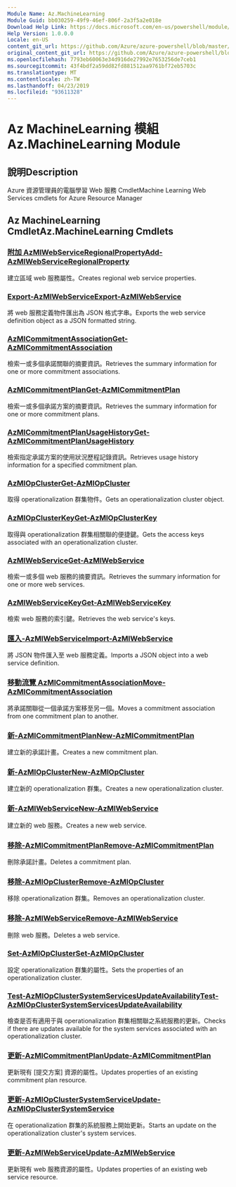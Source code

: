 ```yaml
---
Module Name: Az.MachineLearning
Module Guid: bb030259-49f9-46ef-806f-2a3f5a2e018e
Download Help Link: https://docs.microsoft.com/en-us/powershell/module/az.machinelearning
Help Version: 1.0.0.0
Locale: en-US
content_git_url: https://github.com/Azure/azure-powershell/blob/master/src/MachineLearning/MachineLearning/help/Az.MachineLearning.md
original_content_git_url: https://github.com/Azure/azure-powershell/blob/master/src/MachineLearning/MachineLearning/help/Az.MachineLearning.md
ms.openlocfilehash: 7793eb60063e34d916de27992e7653256de7ceb1
ms.sourcegitcommit: 43f4bdf2a59dd82fd881512aa9761bf72eb5703c
ms.translationtype: MT
ms.contentlocale: zh-TW
ms.lasthandoff: 04/23/2019
ms.locfileid: "93611328"
---
```

# <span data-ttu-id="d47cd-101">Az MachineLearning 模組</span><span class="sxs-lookup"><span data-stu-id="d47cd-101">Az.MachineLearning Module</span></span>
## <span data-ttu-id="d47cd-102">說明</span><span class="sxs-lookup"><span data-stu-id="d47cd-102">Description</span></span>
<span data-ttu-id="d47cd-103">Azure 資源管理員的電腦學習 Web 服務 Cmdlet</span><span class="sxs-lookup"><span data-stu-id="d47cd-103">Machine Learning Web Services cmdlets for Azure Resource Manager</span></span>

## <span data-ttu-id="d47cd-104">Az MachineLearning Cmdlet</span><span class="sxs-lookup"><span data-stu-id="d47cd-104">Az.MachineLearning Cmdlets</span></span>
### [<span data-ttu-id="d47cd-105">附加 AzMlWebServiceRegionalProperty</span><span class="sxs-lookup"><span data-stu-id="d47cd-105">Add-AzMlWebServiceRegionalProperty</span></span>](Add-AzMlWebServiceRegionalProperty.md)
<span data-ttu-id="d47cd-106">建立區域 web 服務屬性。</span><span class="sxs-lookup"><span data-stu-id="d47cd-106">Creates regional web service properties.</span></span>

### [<span data-ttu-id="d47cd-107">Export-AzMlWebService</span><span class="sxs-lookup"><span data-stu-id="d47cd-107">Export-AzMlWebService</span></span>](Export-AzMlWebService.md)
<span data-ttu-id="d47cd-108">將 web 服務定義物件匯出為 JSON 格式字串。</span><span class="sxs-lookup"><span data-stu-id="d47cd-108">Exports the web service definition object as a JSON formatted string.</span></span>

### [<span data-ttu-id="d47cd-109">AzMlCommitmentAssociation</span><span class="sxs-lookup"><span data-stu-id="d47cd-109">Get-AzMlCommitmentAssociation</span></span>](Get-AzMlCommitmentAssociation.md)
<span data-ttu-id="d47cd-110">檢索一或多個承諾關聯的摘要資訊。</span><span class="sxs-lookup"><span data-stu-id="d47cd-110">Retrieves the summary information for one or more commitment associations.</span></span>

### [<span data-ttu-id="d47cd-111">AzMlCommitmentPlan</span><span class="sxs-lookup"><span data-stu-id="d47cd-111">Get-AzMlCommitmentPlan</span></span>](Get-AzMlCommitmentPlan.md)
<span data-ttu-id="d47cd-112">檢索一或多個承諾方案的摘要資訊。</span><span class="sxs-lookup"><span data-stu-id="d47cd-112">Retrieves the summary information for one or more commitment plans.</span></span>

### [<span data-ttu-id="d47cd-113">AzMlCommitmentPlanUsageHistory</span><span class="sxs-lookup"><span data-stu-id="d47cd-113">Get-AzMlCommitmentPlanUsageHistory</span></span>](Get-AzMlCommitmentPlanUsageHistory.md)
<span data-ttu-id="d47cd-114">檢索指定承諾方案的使用狀況歷程記錄資訊。</span><span class="sxs-lookup"><span data-stu-id="d47cd-114">Retrieves usage history information for a specified commitment plan.</span></span>

### [<span data-ttu-id="d47cd-115">AzMlOpCluster</span><span class="sxs-lookup"><span data-stu-id="d47cd-115">Get-AzMlOpCluster</span></span>](Get-AzMlOpCluster.md)
<span data-ttu-id="d47cd-116">取得 operationalization 群集物件。</span><span class="sxs-lookup"><span data-stu-id="d47cd-116">Gets an operationalization cluster object.</span></span>

### [<span data-ttu-id="d47cd-117">AzMlOpClusterKey</span><span class="sxs-lookup"><span data-stu-id="d47cd-117">Get-AzMlOpClusterKey</span></span>](Get-AzMlOpClusterKey.md)
<span data-ttu-id="d47cd-118">取得與 operationalization 群集相關聯的便捷鍵。</span><span class="sxs-lookup"><span data-stu-id="d47cd-118">Gets the access keys associated with an operationalization cluster.</span></span>

### [<span data-ttu-id="d47cd-119">AzMlWebService</span><span class="sxs-lookup"><span data-stu-id="d47cd-119">Get-AzMlWebService</span></span>](Get-AzMlWebService.md)
<span data-ttu-id="d47cd-120">檢索一或多個 web 服務的摘要資訊。</span><span class="sxs-lookup"><span data-stu-id="d47cd-120">Retrieves the summary information for one or more web services.</span></span>

### [<span data-ttu-id="d47cd-121">AzMlWebServiceKey</span><span class="sxs-lookup"><span data-stu-id="d47cd-121">Get-AzMlWebServiceKey</span></span>](Get-AzMlWebServiceKey.md)
<span data-ttu-id="d47cd-122">檢索 web 服務的索引鍵。</span><span class="sxs-lookup"><span data-stu-id="d47cd-122">Retrieves the web service's keys.</span></span>

### [<span data-ttu-id="d47cd-123">匯入-AzMlWebService</span><span class="sxs-lookup"><span data-stu-id="d47cd-123">Import-AzMlWebService</span></span>](Import-AzMlWebService.md)
<span data-ttu-id="d47cd-124">將 JSON 物件匯入至 web 服務定義。</span><span class="sxs-lookup"><span data-stu-id="d47cd-124">Imports a JSON object into a web service definition.</span></span>

### [<span data-ttu-id="d47cd-125">移動流覽 AzMlCommitmentAssociation</span><span class="sxs-lookup"><span data-stu-id="d47cd-125">Move-AzMlCommitmentAssociation</span></span>](Move-AzMlCommitmentAssociation.md)
<span data-ttu-id="d47cd-126">將承諾關聯從一個承諾方案移至另一個。</span><span class="sxs-lookup"><span data-stu-id="d47cd-126">Moves a commitment association from one commitment plan to another.</span></span>

### [<span data-ttu-id="d47cd-127">新-AzMlCommitmentPlan</span><span class="sxs-lookup"><span data-stu-id="d47cd-127">New-AzMlCommitmentPlan</span></span>](New-AzMlCommitmentPlan.md)
<span data-ttu-id="d47cd-128">建立新的承諾計畫。</span><span class="sxs-lookup"><span data-stu-id="d47cd-128">Creates a new commitment plan.</span></span>

### [<span data-ttu-id="d47cd-129">新-AzMlOpCluster</span><span class="sxs-lookup"><span data-stu-id="d47cd-129">New-AzMlOpCluster</span></span>](New-AzMlOpCluster.md)
<span data-ttu-id="d47cd-130">建立新的 operationalization 群集。</span><span class="sxs-lookup"><span data-stu-id="d47cd-130">Creates a new operationalization cluster.</span></span>

### [<span data-ttu-id="d47cd-131">新-AzMlWebService</span><span class="sxs-lookup"><span data-stu-id="d47cd-131">New-AzMlWebService</span></span>](New-AzMlWebService.md)
<span data-ttu-id="d47cd-132">建立新的 web 服務。</span><span class="sxs-lookup"><span data-stu-id="d47cd-132">Creates a new web service.</span></span>

### [<span data-ttu-id="d47cd-133">移除-AzMlCommitmentPlan</span><span class="sxs-lookup"><span data-stu-id="d47cd-133">Remove-AzMlCommitmentPlan</span></span>](Remove-AzMlCommitmentPlan.md)
<span data-ttu-id="d47cd-134">刪除承諾計畫。</span><span class="sxs-lookup"><span data-stu-id="d47cd-134">Deletes a commitment plan.</span></span>

### [<span data-ttu-id="d47cd-135">移除-AzMlOpCluster</span><span class="sxs-lookup"><span data-stu-id="d47cd-135">Remove-AzMlOpCluster</span></span>](Remove-AzMlOpCluster.md)
<span data-ttu-id="d47cd-136">移除 operationalization 群集。</span><span class="sxs-lookup"><span data-stu-id="d47cd-136">Removes an operationalization cluster.</span></span>

### [<span data-ttu-id="d47cd-137">移除-AzMlWebService</span><span class="sxs-lookup"><span data-stu-id="d47cd-137">Remove-AzMlWebService</span></span>](Remove-AzMlWebService.md)
<span data-ttu-id="d47cd-138">刪除 web 服務。</span><span class="sxs-lookup"><span data-stu-id="d47cd-138">Deletes a web service.</span></span>

### [<span data-ttu-id="d47cd-139">Set-AzMlOpCluster</span><span class="sxs-lookup"><span data-stu-id="d47cd-139">Set-AzMlOpCluster</span></span>](Set-AzMlOpCluster.md)
<span data-ttu-id="d47cd-140">設定 operationalization 群集的屬性。</span><span class="sxs-lookup"><span data-stu-id="d47cd-140">Sets the properties of an operationalization cluster.</span></span>

### [<span data-ttu-id="d47cd-141">Test-AzMlOpClusterSystemServicesUpdateAvailability</span><span class="sxs-lookup"><span data-stu-id="d47cd-141">Test-AzMlOpClusterSystemServicesUpdateAvailability</span></span>](Test-AzMlOpClusterSystemServicesUpdateAvailability.md)
<span data-ttu-id="d47cd-142">檢查是否有適用于與 operationalization 群集相關聯之系統服務的更新。</span><span class="sxs-lookup"><span data-stu-id="d47cd-142">Checks if there are updates available for the system services associated with an operationalization cluster.</span></span>

### [<span data-ttu-id="d47cd-143">更新-AzMlCommitmentPlan</span><span class="sxs-lookup"><span data-stu-id="d47cd-143">Update-AzMlCommitmentPlan</span></span>](Update-AzMlCommitmentPlan.md)
<span data-ttu-id="d47cd-144">更新現有 [提交方案] 資源的屬性。</span><span class="sxs-lookup"><span data-stu-id="d47cd-144">Updates properties of an existing commitment plan resource.</span></span>

### [<span data-ttu-id="d47cd-145">更新-AzMlOpClusterSystemService</span><span class="sxs-lookup"><span data-stu-id="d47cd-145">Update-AzMlOpClusterSystemService</span></span>](Update-AzMlOpClusterSystemService.md)
<span data-ttu-id="d47cd-146">在 operationalization 群集的系統服務上開始更新。</span><span class="sxs-lookup"><span data-stu-id="d47cd-146">Starts an update on the operationalization cluster's system services.</span></span>

### [<span data-ttu-id="d47cd-147">更新-AzMlWebService</span><span class="sxs-lookup"><span data-stu-id="d47cd-147">Update-AzMlWebService</span></span>](Update-AzMlWebService.md)
<span data-ttu-id="d47cd-148">更新現有 web 服務資源的屬性。</span><span class="sxs-lookup"><span data-stu-id="d47cd-148">Updates properties of an existing web service resource.</span></span>

